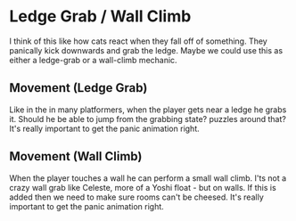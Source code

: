 # Ledge Grab / Wall Climb 

I think of this like how cats react when they fall off of something. They panically kick downwards and grab the ledge.
Maybe we could use this as either a ledge-grab or a wall-climb mechanic.


## Movement (Ledge Grab)

Like in the in many platformers, when the player gets near a ledge he grabs it.
Should he be able to jump from the grabbing state? puzzles around that?
It's really important to get the panic animation right.


## Movement (Wall Climb)

When the player touches a wall he can perform a small wall climb.
I'ts not a crazy wall grab like Celeste, more of a Yoshi float - but on walls.
If this is added then we need to make sure rooms can't be cheesed. 
It's really important to get the panic animation right.